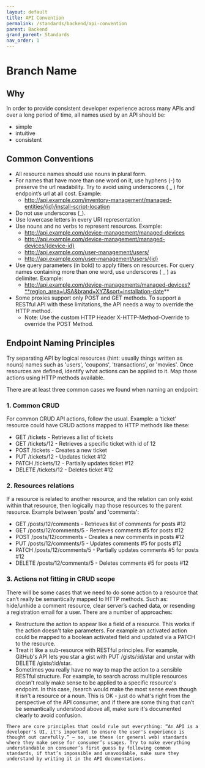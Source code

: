 ```yaml
---
layout: default
title: API Convention
permalink: /standards/backend/api-convention
parent: Backend
grand_parent: Standards
nav_order: 1
---
```


# Branch Name

## Why

In order to provide consistent developer experience across many APIs and over a long period of time, all names used by an API should be:

- simple
- intuitive
- consistent

## Common Conventions
- All resource names should use nouns in plural form. 
- For names that have more than one word on it, use hyphens (-) to preserve the url readability. Try to avoid using underscores ( _ ) for endpoint’s url at all cost. Example:
  - http://api.example.com/inventory-management/managed-entities/{id}/install-script-location
- Do not use underscores (_).
- Use lowercase letters in every URI representation.
- Use nouns and no verbs to represent resources. Example:
  - http://api.example.com/device-management/managed-devices 
  - http://api.example.com/device-management/managed-devices/{device-id}
  - http://api.example.com/user-management/users/ 
  - http://api.example.com/user-management/users/{id} 
- Use query parameters (in bold) to apply filters on resources. For query names containing more than one word, use underscores ( _ ) as delimiter. Example:
  - http://api.example.com/device-managements/managed-devices?**region_area=USA&brand=XYZ&sort=installation-date**
- Some proxies support only POST and GET methods. To support a RESTful API with these limitations, the API needs a way to override the HTTP method. 
  - Note: Use the custom HTTP Header X-HTTP-Method-Override to override the POST Method.

## Endpoint Naming Principles

Try separating API by logical resources (hint: usually things written as nouns) names such as 'users', 'coupons', 'transactions', or 'movies'. Once resources are defined, identify what actions can be applied to it. Map those actions using HTTP methods available. 

There are at least three common cases we found when naming an endpoint:

### 1. Common CRUD

For common CRUD API actions, follow the usual. Example: a ‘ticket’ resource could have CRUD actions mapped to HTTP methods like these:

- GET /tickets - Retrieves a list of tickets
- GET /tickets/12 - Retrieves a specific ticket with id of 12 
- POST /tickets - Creates a new ticket
- PUT /tickets/12 - Updates ticket #12
- PATCH /tickets/12 - Partially updates ticket #12
- DELETE /tickets/12 - Deletes ticket #12 

### 2. Resources relations

If a resource is related to another resource, and the relation can only exist within that resource, then logically map those resources to the parent resource. Example between 'posts' and 'comments':

- GET /posts/12/comments - Retrieves list of comments for posts #12
- GET /posts/12/comments/5 - Retrieves comments #5 for posts #12
- POST /posts/12/comments - Creates a new comments in posts #12
- PUT /posts/12/comments/5 - Updates comments #5 for posts #12
- PATCH /posts/12/comments/5 - Partially updates comments #5 for posts #12
- DELETE /posts/12/comments/5 - Deletes comments #5 for posts #12

### 3. Actions not fitting in CRUD scope
There will be some cases that we need to do some action to a resource that can’t really be semantically mapped to HTTP methods. Such as: hide/unhide a comment resource, clear server’s cached data, or resending a registration email for a user. There are a number of approaches:
- Restructure the action to appear like a field of a resource. This works if the action doesn't take parameters. For example an activated action could be mapped to a boolean activated field and updated via a PATCH to the resource.
- Treat it like a sub-resource with RESTful principles. For example, GitHub's API lets you star a gist with PUT /gists/:id/star and unstar with DELETE /gists/:id/star.
- Sometimes you really have no way to map the action to a sensible RESTful structure. For example, to search across multiple resources doesn't really make sense to be applied to a specific resource's endpoint. In this case, /search would make the most sense even though it isn't a resource or a noun. This is OK - just do what's right from the perspective of the API consumer, and if there are some thing that can’t be semantically understood above all, make sure it's documented clearly to avoid confusion. 

```
There are core principles that could rule out everything: “An API is a developer's UI, it's important to ensure the user's experience is thought out carefully.” – so, use these (or general web) standards where they make sense for consumer’s usages. Try to make everything understandable on consumer’s first guess by following common standards, if that’s impossible and unavoidable, make sure they understand by writing it in the API documentations.  
```